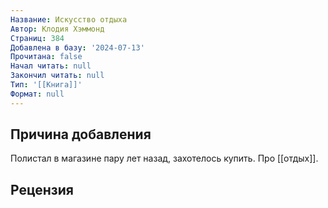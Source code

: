 ```yaml
---
Название: Искусство отдыха
Автор: Клодия Хэммонд
Страниц: 384
Добавлена в базу: '2024-07-13'
Прочитана: false
Начал читать: null
Закончил читать: null
Тип: '[[Книга]]'
Формат: null
---
```

## Причина добавления

Полистал в магазине пару лет назад, захотелось купить. Про [[отдых]].

## Рецензия